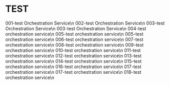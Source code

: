 # TEST


001-test Orchestration Service\n
002-test Orchestration Service\n
003-test Orchestration Service\n
003-test Orchestration Service\n
004-test orchestration service\n
005-test orchestration service\n
005-test orchestration service\n
006-test orchestration service\n
007-test orchestration service\n
008-test orchestration service\n
009-test orchestration service\n
010-test orchestration service\n
011-test orchestration service\n
012-test orchestration service\n
013-test orchestration service\n
014-test orchestration service\n
015-test orchestration service\n
016-test orchestration service\n
017-test orchestration service\n
017-test orchestration service\n
018-test orchestration service\n





